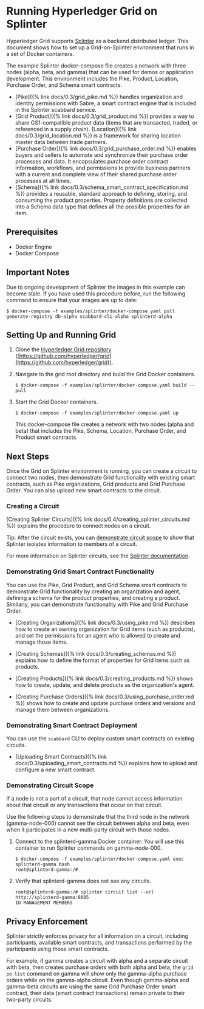 # Running Hyperledger Grid on Splinter

Hyperledger Grid supports [Splinter](https://www.splinter.dev/) as a backend
distributed ledger. This document shows how to set up a Grid-on-Splinter
environment that runs in a set of Docker containers.

The example Splinter docker-compose file creates a network with three nodes
(alpha, beta, and gamma) that can be used for demos or application development.
This environment includes the Pike, Product, Location, Purchase Order, and
Schema smart contracts.

- [Pike]({% link docs/0.3/grid_pike.md %}) handles organization and identity
  permissions with Sabre, a smart contract engine that is included in the
  Splinter scabbard service.
- [Grid Product]({% link docs/0.3/grid_product.md %})
  provides a way to share GS1-compatible product data (items
  that are transacted, traded, or referenced in a supply chain).
  [Location]({% link docs/0.3/grid_location.md %}) is a framework for sharing
  location master data between trade partners.
- [Purchase Order]({% link docs/0.3/grid_purchase_order.md %}) enables buyers
  and sellers to automate and synchronize their purchase order processes and
  data. It encapsulates purchase order contract information, workflows, and
  permissions to provide business partners with a current and complete view
  of their shared purchase order processes at all times.
- [Schema]({% link docs/0.3/schema_smart_contract_specification.md %})
  provides a reusable, standard approach to defining, storing, and
  consuming the product properties. Property definitions are collected into a
  Schema data type that defines all the possible properties for an item.


## Prerequisites

- Docker Engine
- Docker Compose


## Important Notes

Due to ongoing development of Splinter the images in this example can become
stale. If you have used this procedure before, run the following command to
ensure that your images are up to date:

```
$ docker-compose -f examples/splinter/docker-compose.yaml pull generate-registry db-alpha scabbard-cli-alpha splinterd-alpha
```

## Setting Up and Running Grid

1. Clone the [Hyperledger Grid repository](https://github.com/hyperledger/grid)
   ([https://github.com/hyperledger/grid](https://github.com/hyperledger/grid)).
2. Navigate to the grid root directory and build the Grid Docker containers.

   `$ docker-compose -f examples/splinter/docker-compose.yaml build --pull`

3. Start the Grid Docker containers.

   `$ docker-compose -f examples/splinter/docker-compose.yaml up`

   This docker-compose file creates a network with two nodes (alpha and beta)
   that includes the Pike, Schema, Location, Purchase Order, and Product smart
   contracts.

## Next Steps

Once the Grid on Splinter environment is running, you can create a circuit to
connect two nodes, then demonstrate Grid functionality with existing smart
contracts, such as Pike organizations, Grid products and Grid Purchase Order.
You can also upload new smart contracts to the circuit.

### Creating a Circuit

[Creating Splinter
Circuits]({% link docs/0.4/creating_splinter_circuits.md %})
explains the procedure to connect nodes on a circuit.

Tip: After the circuit exists, you can [demonstrate circuit
scope](#demonstrate-circuit-scope) to show that Splinter isolates information
to members of a circuit.

For more information on Splinter circuits, see the
[Splinter documentation](https://www.splinter.dev/docs/).

### Demonstrating Grid Smart Contract Functionality

You can use the Pike, Grid Product, and Grid Schema smart contracts to
demonstrate Grid functionality by creating an organization and agent, defining
a schema for the product properties, and creating a product. Similarly, you can
demonstrate functionality with Pike and Grid Purchase Order.

* [Creating Organizations]({% link docs/0.3/using_pike.md %})
  describes how to create an owning organization for Grid items (such as
  products), and set the permissions for an agent who is
  allowed to create and manage those items.

* [Creating Schemas]({% link docs/0.3/creating_schemas.md %})
  explains how to define the format of properties for Grid items such as
  products.

* [Creating Products]({% link docs/0.3/creating_products.md %}) shows how to
  create, update, and delete products as the organization's agent.

* [Creating Purchase Orders]({% link docs/0.3/using_purchase_order.md %}) shows
  how to create and update purchase orders and versions and manage them between
  organizations.


### Demonstrating Smart Contract Deployment

You can use the `scabbard` CLI to deploy custom smart contracts on existing
circuits.

* [Uploading Smart Contracts]({% link docs/0.3/uploading_smart_contracts.md %})
  explains how to upload and configure a new smart contract.


### Demonstrating Circuit Scope

If a node is not a part of a circuit, that node cannot access information about
that circuit or any transactions that occur on that circuit.

Use the following steps to demonstrate that the third node in the network
(gamma-node-000) cannot see the circuit between alpha and beta, even when it
participates in a new multi-party circuit with those nodes.

1. Connect to the splinterd-gamma Docker container. You will use this container
   to run Splinter commands on gamma-node-000.

   ```
   $ docker-compose -f examples/splinter/docker-compose.yaml exec splinterd-gamma bash
   root@splinterd-gamma:/#
   ```

2. Verify that splinterd-gamma does not see any circuits.
   ```
   root@splinterd-gamma:/# splinter circuit list --url http://splinterd-gamma:8085
   ID MANAGEMENT MEMBERS
   ```

## Privacy Enforcement

Splinter strictly enforces privacy for all information on a circuit, including
participants, available smart contracts, and transactions performed by the
participants using those smart contracts.

For example, if gamma creates a circuit with alpha and a separate circuit with
beta, then creates purchase orders with both alpha and beta, the `grid po list`
command on gamma will show only the gamma-alpha purchase orders while on the
gamma-alpha circuit. Even though gamma-alpha and gamma-beta circuits are using
the same Grid Purchase Order smart contract, their data (smart contract
transactions) remain private to their two-party circuits.

